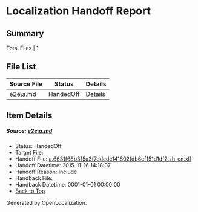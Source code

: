# <a name='report-top'></a> Localization Handoff Report

## Summary
 Total Files | 1

## File List
 Source File | Status | Details 
 ----------- | ------ | ------- 
 [e2e\a.md](https://github.com/OpenLocalizationTest/oltest/blob/4491cd088ae6505fc8b32502a88d7ba0af7c714d/e2e/a.md) | HandedOff | [Details](#f8fed822497670363561d8cac4ff42b9a2af77881)

## Item Details
##### <a name='f8fed822497670363561d8cac4ff42b9a2af77881'></a> Source: [e2e\a.md](https://github.com/OpenLocalizationTest/oltest/blob/4491cd088ae6505fc8b32502a88d7ba0af7c714d/e2e/a.md)
* Status: HandedOff
* Target File: 
* Handoff File: [a.6631f68b315a3f7ddcdc141802fdb6ef151d1df2.zh-cn.xlf](https://github.com/OpenLocalizationTestOrg/olhandoff/blob/444fc744e7eb56ea2c8da66d56e1a9268c146c46/ol-handoff/OpenLocalizationTestOrg/oltest.zh-cn/yanz/a.6631f68b315a3f7ddcdc141802fdb6ef151d1df2.zh-cn.xlf)
* Handoff Datetime: 2015-11-16 14:18:07
* Handoff Reason: Include
* Handback File: 
* Handback Datetime: 0001-01-01 00:00:00
* [Back to Top](#report-top)


Generated by OpenLocalization.
